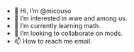 - 👋 Hi, I’m @micouso
- 👀 I’m interested in wwe and among us.
- 🌱 I’m currently learning math. 
- 💞️ I’m looking to collaborate on mods.
- 📫 How to reach me email. 

<!---
micouso/micouso is a ✨ special ✨ repository because its `README.md` (this file) appears on your GitHub profile.
You can click the Preview link to take a look at your changes.
--->
